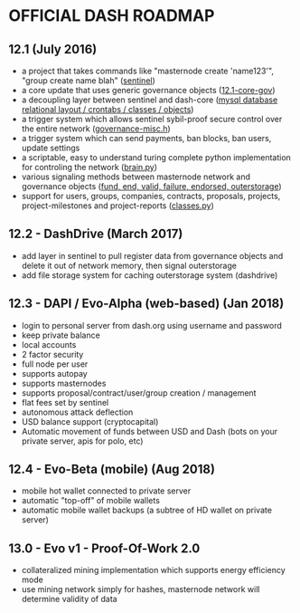 

# OFFICIAL DASH ROADMAP

## 12.1 (July 2016)
- a project that takes commands like "masternode create 'name123'", "group create name blah" ([sentinel](https://github.com/evan82/sentinel/main.py))
- a core update that uses generic governance objects ([12.1-core-gov](https://github.com/evan82/dash/blob/v0.12.1.x-gov/src/governance.h#L209))
- a decoupling layer between sentinel and dash-core ([mysql database relational layout / crontabs / classes / objects](https://github.com/evan82/sentinel/blob/master/database/001.sql))
- a trigger system which allows sentinel sybil-proof secure control over the entire network ([governance-misc.h](https://github.com/evan82/dash/blob/v0.12.1.x-gov/src/governance-misc.h#L27))
- a trigger system which can send payments, ban blocks, ban users, update settings
- a scriptable, easy to understand turing complete python implementation for controling the network ([brain.py](https://github.com/evan82/sentinel/lib/brain.py))
- various signaling methods between masternode network and governance objects ([fund, end, valid, failure, endorsed, outerstorage](https://github.com/evan82/dash/blob/v0.12.1.x-gov/src/governance-vote.h#L28))
- support for users, groups, companies, contracts, proposals, projects, project-milestones and project-reports ([classes.py](https://github.com/evan82/sentinel/blob/master/lib/classes.py))

## 12.2 - DashDrive (March 2017)
- add layer in sentinel to pull register data from governance objects and delete it out of network memory, then signal outerstorage
- add file storage system for caching outerstorage system (dashdrive)

## 12.3 - DAPI / Evo-Alpha (web-based) (Jan 2018)
- login to personal server from dash.org using username and password
- keep private balance
- local accounts
- 2 factor security
- full node per user
- supports autopay
- supports masternodes
- supports proposal/contract/user/group creation / management
- flat fees set by sentinel
- autonomous attack deflection
- USD balance support (cryptocapital)
- Automatic movement of funds between USD and Dash (bots on your private server, apis for polo, etc) 

## 12.4 - Evo-Beta (mobile) (Aug 2018)
- mobile hot wallet connected to private server
- automatic "top-off" of mobile wallets
- automatic mobile wallet backups (a subtree of HD wallet on private server)

## 13.0 - Evo v1 - Proof-Of-Work 2.0
- collateralized mining implementation which supports energy efficiency mode
- use mining network simply for hashes, masternode network will determine validity of data
